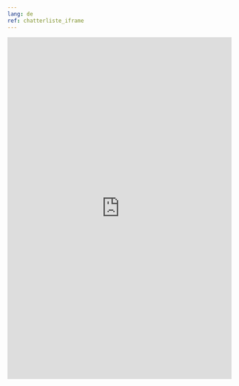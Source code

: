 ```yaml
---
lang: de
ref: chatterliste_iframe
---
```

<iframe src="http://old.denog.de/info/chatlist-raw.php" width="100%" height="768" frameborder="0" scrolling="yes" marginheight="0" marginwidth="0" name="Chatterliste" title="DENOG Chatterliste">
  <!-- Textalternativen werden nicht unterstützt -->
</iframe>
